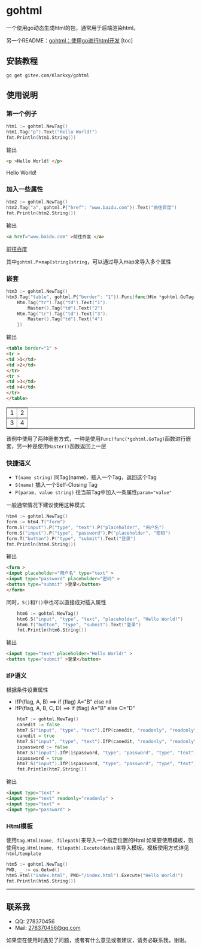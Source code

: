 # gohtml
一个使用go动态生成html的包，通常用于后端渲染html。

另一个README：[gohtml：使用go进行html开发](https://zhuanlan.zhihu.com/p/104894925)
[toc]

## 安装教程

`go get gitee.com/Klarkxy/gohtml`

## 使用说明

### 第一个例子
```go
htm1 := gohtml.NewTag()
htm1.Tag("p").Text("Hello World!")
fmt.Println(htm1.String())
```
输出
```html
<p >Hello World! </p>
```
<p >Hello World! </p>


### 加入一些属性
```go
htm2 := gohtml.NewTag()
htm2.Tag("a", gohtml.P{"href": "www.baidu.com"}).Text("前往百度")
fmt.Println(htm2.String())
```
输出
```html
<a href="www.baidu.com" >前往百度 </a>
```
<a href="www.baidu.com" >前往百度 </a>


其中`gohtml.P`=`map[string]string`，可以通过导入map来导入多个属性

### 嵌套
```go
htm3 := gohtml.NewTag()
htm3.Tag("table", gohtml.P{"border": "1"}).Func(func(Htm *gohtml.GoTag) {
	Htm.Tag("tr").Tag("td").Text("1").
		Master().Tag("td").Text("2")
	Htm.Tag("tr").Tag("td").Text("3").
		Master().Tag("td").Text("4")
	})
```
输出
```html
<table border="1" >
<tr >
<td >1</td>
<td >2</td>
</tr>
<tr >
<td >3</td>
<td >4</td>
</tr>
</table>
```
<table border="1" >
<tr >
<td >1</td>
<td >2</td>
</tr>
<tr >
<td >3</td>
<td >4</td>
</tr>
</table>


该例中使用了两种嵌套方式，一种是使用`Func(func(*gohtml.GoTag)`函数进行嵌套，另一种是使用`Master()`函数返回上一层

### 快捷语义

* `T(name string)`
    同Tag(name)，插入一个Tag，返回这个Tag
* `S(name)`
    插入一个Self-Closing Tag
* `P(param, value string)`
    往当前Tag中加入一条属性`param="value"`

一般通常情况下建议使用这种模式
```go
htm4 := gohtml.NewTag()
form := htm4.T("form")
form.S("input").P("type", "text").P("placeholder", "用户名")
form.S("input").P("type", "password").P("placeholder", "密码")
form.T("button").P("type", "submit").Text("登录")
fmt.Println(htm4.String())
```
输出
```html
<form >
<input placeholder="用户名" type="text" >
<input type="password" placeholder="密码" >
<button type="submit" >登录</button>
</form>
```


同时，`S()`和`T()`中也可以直接成对插入属性
```go
	htm6 := gohtml.NewTag()
	htm6.S("input", "type", "text", "placeholder", "Hello World!")
	htm6.T("button", "type", "submit").Text("登录")
	fmt.Println(htm6.String())
```
输出
```html
<input type="text" placeholder="Hello World!" >
<button type="submit" >登录</button>
```

### IfP语义
根据条件设置属性
* IfP(flag, A, B) ==> if (flag) A="B" else nil
* IfP(flag, A, B, C, D) ==> if (flag) A="B" else C="D"
```go
	htm7 := gohtml.NewTag()
	canedit := false
	htm7.S("input", "type", "text").IfP(canedit, "readonly", "readonly")
	canedit = true
	htm7.S("input", "type", "text").IfP(canedit, "readonly", "readonly")
	ispassword := false
	htm7.S("input").IfP(ispassword, "type", "password", "type", "text")
	ispassword = true
	htm7.S("input").IfP(ispassword, "type", "password", "type", "text")
	fmt.Println(htm7.String())
```
输出
```html
<input type="text" >
<input type="text" readonly="readonly" >
<input type="text" >
<input type="password" >
```


### Html模板
使用`tag.Html(name, filepath)`来导入一个指定位置的Html
如果要使用模板，则使用`tag.Html(name, filepath).Excute(data)`来导入模板。模板使用方式详见`html/template`
```go
htm5 := gohtml.NewTag()
PWD, _ := os.Getwd()
htm5.Html("index.html", PWD+"/index.html").Execute("Hello World!")
fmt.Println(htm5.String())
```

-----------
## 联系我
* QQ: 278370456
* Mail: 278370456@qq.com

如果您在使用时遇见了问题，或者有什么意见或者建议，请务必联系我，谢谢。